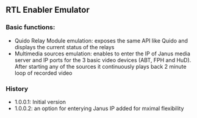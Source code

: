 ## RTL Enabler Emulator

### Basic functions:
  - Quido Relay Module emulation: exposes the same API like Quido and displays the current status of the relays
  - Multimedia sources emulation: enables to enter the IP of Janus media server and IP ports for the 3 basic video devices (ABT, FPH and HuD). After starting any of the sources it continuously plays back 2 minute loop of recorded video


### History
  - 1.0.0.1: Initial version
  - 1.0.0.2: an option for enterying Janus IP added for mximal flexibility

